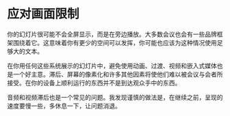 # 应对画面限制

你的幻灯片很可能不会全屏显示，而是在旁边播放。大多数会议也会有一些品牌框架围绕着它。这意味着你有更少的空间可以发挥，你可能也应该为这种情况使用足够大的文本。

在你用任何这些系统展示的幻灯片中，避免使用动画、过渡、视频和嵌入式媒体也是一个好主意。滞后、屏幕的像素化和许多其他因素将使他们难以被会议与会者所接受。在你的设备上顺利运行的东西并不是到达观众手中的东西。

音频和视频滞后也是一个常见的问题。我发现谨慎的做法是，在继续之前，呈现的速度要慢一些，多休息一下，让问题消退。